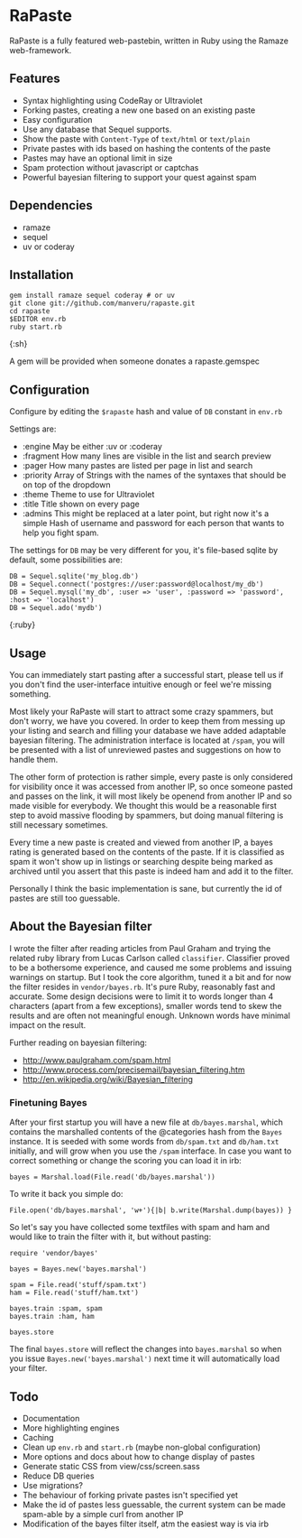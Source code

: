 # RaPaste

RaPaste is a fully featured web-pastebin, written in Ruby using the Ramaze web-framework.

## Features

* Syntax highlighting using CodeRay or Ultraviolet
* Forking pastes, creating a new one based on an existing paste
* Easy configuration
* Use any database that Sequel supports.
* Show the paste with `Content-Type` of `text/html` or `text/plain`
* Private pastes with ids based on hashing the contents of the paste
* Pastes may have an optional limit in size
* Spam protection without javascript or captchas
* Powerful bayesian filtering to support your quest against spam

## Dependencies

* ramaze
* sequel
* uv or coderay

## Installation

    gem install ramaze sequel coderay # or uv
    git clone git://github.com/manveru/rapaste.git
    cd rapaste
    $EDITOR env.rb
    ruby start.rb
{:sh}

A gem will be provided when someone donates a rapaste.gemspec

## Configuration

Configure by editing the `$rapaste` hash and value of `DB` constant in `env.rb`

Settings are:

* :engine
  May be either :uv or :coderay
* :fragment
  How many lines are visible in the list and search preview
* :pager
  How many pastes are listed per page in list and search
* :priority
  Array of Strings with the names of the syntaxes that should be on top of the
  dropdown
* :theme
  Theme to use for Ultraviolet
* :title
  Title shown on every page
* :admins
  This might be replaced at a later point, but right now it's a simple Hash of
  username and password for each person that wants to help you fight spam.

The settings for `DB` may be very different for you, it's file-based sqlite by
default, some possibilities are:

    DB = Sequel.sqlite('my_blog.db')
    DB = Sequel.connect('postgres://user:password@localhost/my_db')
    DB = Sequel.mysql('my_db', :user => 'user', :password => 'password', :host => 'localhost')
    DB = Sequel.ado('mydb')
{:ruby}

## Usage

You can immediately start pasting after a successful start, please tell us if
you don't find the user-interface intuitive enough or feel we're missing something.

Most likely your RaPaste will start to attract some crazy spammers, but don't
worry, we have you covered.
In order to keep them from messing up your listing and search and filling your
database we have added adaptable bayesian filtering.
The administration interface is located at `/spam`, you will be presented with
a list of unreviewed pastes and suggestions on how to handle them.

The other form of protection is rather simple, every paste is only considered
for visibility once it was accessed from another IP, so once someone pasted and
passes on the link, it will most likely be openend from another IP and so made
visible for everybody.
We thought this would be a reasonable first step to avoid massive flooding by
spammers, but doing manual filtering is still necessary sometimes.

Every time a new paste is created and viewed from another IP, a bayes rating is
generated based on the contents of the paste. If it is classified as spam it
won't show up in listings or searching despite being marked as archived until
you assert that this paste is indeed ham and add it to the filter.

Personally I think the basic implementation is sane, but currently the id of
pastes are still too guessable.

## About the Bayesian filter

I wrote the filter after reading articles from Paul Graham and trying the
related ruby library from Lucas Carlson called `classifier`.
Classifier proved to be a bothersome experience, and caused me some problems
and issuing warnings on startup.
But I took the core algorithm, tuned it a bit and for now the filter resides in
`vendor/bayes.rb`.
It's pure Ruby, reasonably fast and accurate.
Some design decisions were to limit it to words longer than 4 characters (apart
from a few exceptions), smaller words tend to skew the results and are often
not meaningful enough.
Unknown words have minimal impact on the result.

Further reading on bayesian filtering:

* http://www.paulgraham.com/spam.html
* http://www.process.com/precisemail/bayesian_filtering.htm
* http://en.wikipedia.org/wiki/Bayesian_filtering

### Finetuning Bayes

After your first startup you will have a new file at `db/bayes.marshal`, which
contains the marshalled contents of the @categories hash from the `Bayes`
instance.
It is seeded with some words from `db/spam.txt` and `db/ham.txt` initially, and
will grow when you use the `/spam` interface.
In case you want to correct something or change the scoring you can load it in
irb:

    bayes = Marshal.load(File.read('db/bayes.marshal'))

To write it back you simple do:

    File.open('db/bayes.marshal', 'w+'){|b| b.write(Marshal.dump(bayes)) }

So let's say you have collected some textfiles with spam and ham and would like
to train the filter with it, but without pasting:

    require 'vendor/bayes'

    bayes = Bayes.new('bayes.marshal')

    spam = File.read('stuff/spam.txt')
    ham = File.read('stuff/ham.txt')

    bayes.train :spam, spam
    bayes.train :ham, ham

    bayes.store

The final `bayes.store` will reflect the changes into `bayes.marshal` so when
you issue `Bayes.new('bayes.marshal')` next time it will automatically load
your filter.

## Todo

* Documentation
* More highlighting engines
* Caching
* Clean up `env.rb` and `start.rb` (maybe non-global configuration)
* More options and docs about how to change display of pastes
* Generate static CSS from view/css/screen.sass
* Reduce DB queries
* Use migrations?
* The behaviour of forking private pastes isn't specified yet
* Make the id of pastes less guessable, the current system can be made
  spam-able by a simple curl from another IP
* Modification of the bayes filter itself, atm the easiest way is via irb
